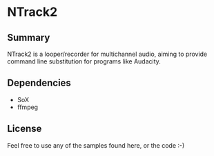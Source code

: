 # NTrack2

## Summary

NTrack2 is a looper/recorder for multichannel audio, aiming to provide command line substitution for programs like Audacity.

## Dependencies

- SoX
- ffmpeg 


## License

Feel free to use any of the samples found here, or the code :-)

